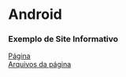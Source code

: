 # Android

<h3>Exemplo de Site Informativo</h3>
<a href="https://danielbrown1998.github.io/Android/android.html">Página</a>
<br>
<a href="https://danielbrown1998.github.io/Android/" target="_blanck">Arquivos da página</a>
